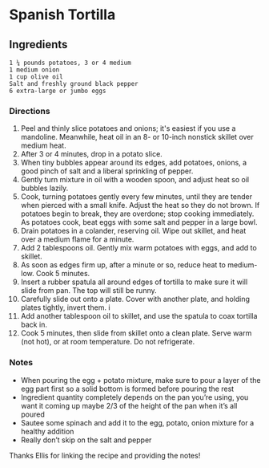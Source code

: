 # Spanish Tortilla #

## Ingredients ##
```
1 ¼ pounds potatoes, 3 or 4 medium
1 medium onion
1 cup olive oil
Salt and freshly ground black pepper
6 extra-large or jumbo eggs
```

### Directions ###
1. Peel and thinly slice potatoes and onions; it's easiest if you use a mandoline. Meanwhile, heat oil in an 8- or 10-inch nonstick skillet over medium heat. 
2. After 3 or 4 minutes, drop in a potato slice. 
3. When tiny bubbles appear around its edges, add potatoes, onions, a good pinch of salt and a liberal sprinkling of pepper. 
4. Gently turn mixture in oil with a wooden spoon, and adjust heat so oil bubbles lazily.
5. Cook, turning potatoes gently every few minutes, until they are tender when pierced with a small knife. Adjust the heat so they do not brown. If potatoes begin to break, they are overdone; stop cooking immediately. As potatoes cook, beat eggs with some salt and pepper in a large bowl.
6.  Drain potatoes in a colander, reserving oil. Wipe out skillet, and heat over a medium flame for a minute. 
7. Add 2 tablespoons oil. Gently mix warm potatoes with eggs, and add to skillet. 
8. As soon as edges firm up, after a minute or so, reduce heat to medium-low. Cook 5 minutes.
9. Insert a rubber spatula all around edges of tortilla to make sure it will slide from pan. The top will still be runny. 
10. Carefully slide out onto a plate. Cover with another plate, and holding plates tightly, invert them. i
11. Add another tablespoon oil to skillet, and use the spatula to coax tortilla back in. 
12. Cook 5 minutes, then slide from skillet onto a clean plate. Serve warm (not hot), or at room temperature. Do not refrigerate.

### Notes ###
- When pouring the egg + potato mixture, make sure to pour a layer of the egg part first so a solid bottom is formed before pouring the rest
- Ingredient quantity completely depends on the pan you’re using, you want it coming up maybe 2/3 of the height of the pan when it’s all poured
- Sautee some spinach and add it to the egg, potato, onion mixture for a healthy addition
- Really don’t skip on the salt and pepper

Thanks Ellis for linking the recipe and providing the notes!
